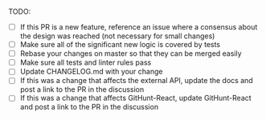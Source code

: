 <!--
  Thanks for filing a pull request on react-apollo!

  Please look at the following checklist to ensure that your PR
  can be accepted quickly:
-->

TODO:

- [ ] If this PR is a new feature, reference an issue where a consensus about the design was reached (not necessary for small changes)
- [ ] Make sure all of the significant new logic is covered by tests
- [ ] Rebase your changes on master so that they can be merged easily
- [ ] Make sure all tests and linter rules pass
- [ ] Update CHANGELOG.md with your change
- [ ] If this was a change that affects the external API, update the docs and post a link to the PR in the discussion
- [ ] If this was a change that affects GitHunt-React, update GitHunt-React and post a link to the PR in the discussion
